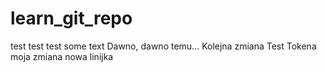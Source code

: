 # learn_git_repo
test test test
some text
Dawno, dawno temu...
Kolejna zmiana 
Test Tokena
moja zmiana
nowa linijka
